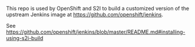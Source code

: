 This repo is used by OpenShift and S2I to build a customized version of the
upstream Jenkins image at https://github.com/openshift/jenkins.

See https://github.com/openshift/jenkins/blob/master/README.md#installing-using-s2i-build
